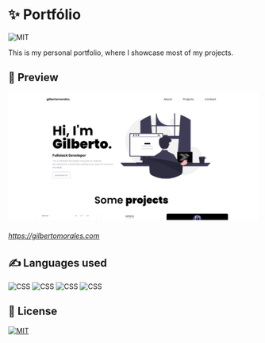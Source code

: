 
# ✨ Portfólio
<img alt="MIT" src="https://img.shields.io/badge/version-v2.0-white" />

This is my personal portfolio, where I showcase most of my projects.

## 🤳 Preview
<p> <img alt="Web" src="https://github.com/eumorales/portfolio-v2/blob/main/public/assets/portfolio-web.png" /></p>

###### https://gilbertomorales.com

## ✍ Languages used

<img alt="CSS" src="https://img.shields.io/badge/React-20232A?style=for-the-badge&logo=react&logoColor=61DAFB" /> <img alt="CSS" src="https://img.shields.io/badge/next.js-000000?style=for-the-badge&logo=nextdotjs&logoColor=white" />
<img alt="CSS" src="https://img.shields.io/badge/Tailwind CSS-3EAAAF?style=for-the-badge&logo=tailwind-css&logoColor=white" /> <img alt="CSS" src="https://img.shields.io/badge/daisyUI-168363?style=for-the-badge&logo=daisyUI&logoColor=white" />

	
	
## 📄 License
<a href="https://github.com/eumorales/linktree/blob/main/LICENSE" target="_blank"><img alt="MIT" src="https://img.shields.io/badge/license-MIT-blue" />

